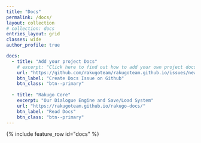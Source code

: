 ```yaml
---
title: "Docs"
permalink: /docs/
layout: collection
# collection: docs
entries_layout: grid
classes: wide
author_profile: true

docs:
  - title: "Add your project Docs"
    # excerpt: "Click here to find out how to add your own project docs to this page."
    url: "https://github.com/rakugoteam/rakugoteam.github.io/issues/new?assignees=Jeremi360&labels=docs&template=docs.md&title=Add+Docs"
    btn_label: "Create Docs Issue on Github"
    btn_class: "btn--primary"
    
  - title: "Rakugo Core"
    excerpt: "Our Dialogue Engine and Save/Load System"
    url: "https://rakugoteam.github.io/rakugo-docs/"
    btn_label: "Read Docs"
    btn_class: "btn--primary"
---
```


{% include feature_row id="docs" %}
